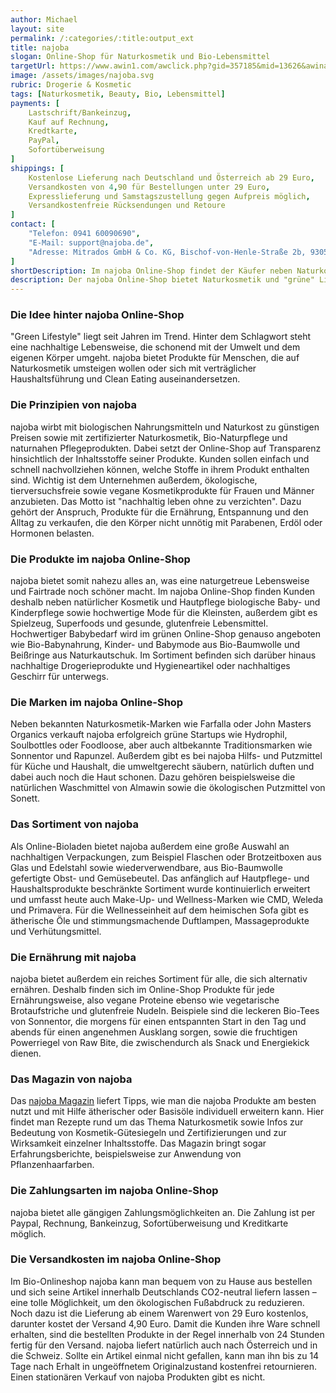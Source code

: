 ```yaml
---
author: Michael
layout: site
permalink: /:categories/:title:output_ext
title: najoba
slogan: Online-Shop für Naturkosmetik und Bio-Lebensmittel
targetUrl: https://www.awin1.com/awclick.php?gid=357185&mid=13626&awinaffid=731132&linkid=2340019&clickref=
image: /assets/images/najoba.svg
rubric: Drogerie & Kosmetic
tags: [Naturkosmetik, Beauty, Bio, Lebensmittel]
payments: [
    Lastschrift/Bankeinzug,
    Kauf auf Rechnung,
    Kredtkarte,
    PayPal,
    Sofortüberweisung
]
shippings: [
    Kostenlose Lieferung nach Deutschland und Österreich ab 29 Euro,
    Versandkosten von 4,90 für Bestellungen unter 29 Euro,
    Expresslieferung und Samstagszustellung gegen Aufpreis möglich,
    Versandkostenfreie Rücksendungen und Retoure
]
contact: [
    "Telefon: 0941 60090690", 
    "E-Mail: support@najoba.de",
    "Adresse: Mitrados GmbH & Co. KG, Bischof-von-Henle-Straße 2b, 93051 Regensburg"
]
shortDescription: Im najoba Online-Shop findet der Käufer neben Naturkosmetik-Produkten, Bio-Lebensmittels, Mode- und Haulhaltsartikeln alles rund um den Green Lifestyle
description: Der najoba Online-Shop bietet Naturkosmetik und "grüne" Lifestyle-Produkte wie Bekleidung für Damen, Babys und Kinder sowie Schuhe und Haushaltsartikel. Zu den Topmarken des Händlers gehören unter anderem Primavera, Logona Naturkosmetik und Weleda. najoba informiert auf der Seite seines Online-Shops außerdem über alternative Ernährungsformen und empfiehlt passende Produkte für die vegane, laktosefreie sowie glutenfreie Ernährung.
---
```


### Die Idee hinter najoba Online-Shop

"Green Lifestyle" liegt seit Jahren im Trend. Hinter dem Schlagwort steht eine nachhaltige Lebensweise, die schonend mit der Umwelt und dem eigenen Körper umgeht. najoba bietet Produkte für Menschen, die auf Naturkosmetik umsteigen wollen oder sich mit verträglicher Haushaltsführung und Clean Eating auseinandersetzen.

### Die Prinzipien von najoba

najoba wirbt mit biologischen Nahrungsmitteln und Naturkost zu günstigen Preisen sowie mit zertifizierter Naturkosmetik, Bio-Naturpflege und naturnahen Pflegeprodukten. Dabei setzt der Online-Shop auf Transparenz hinsichtlich der Inhaltsstoffe seiner Produkte. Kunden sollen einfach und schnell nachvollziehen können, welche Stoffe in ihrem Produkt enthalten sind. Wichtig ist dem Unternehmen außerdem, ökologische, tierversuchsfreie sowie vegane Kosmetikprodukte für Frauen und Männer anzubieten. Das Motto ist "nachhaltig leben ohne zu verzichten". Dazu gehört der Anspruch, Produkte für die Ernährung, Entspannung und den Alltag zu verkaufen, die den Körper nicht unnötig mit Parabenen, Erdöl oder Hormonen belasten.

### Die Produkte im najoba Online-Shop

najoba bietet somit nahezu alles an, was eine naturgetreue Lebensweise und Fairtrade noch schöner macht. Im najoba Online-Shop finden Kunden deshalb neben natürlicher Kosmetik und Hautpflege biologische Baby- und Kinderpflege sowie hochwertige Mode für die Kleinsten, außerdem gibt es Spielzeug, Superfoods und gesunde, glutenfreie Lebensmittel. Hochwertiger Babybedarf wird im grünen Online-Shop genauso angeboten wie Bio-Babynahrung, Kinder- und Babymode aus Bio-Baumwolle und Beißringe aus Naturkautschuk. Im Sortiment befinden sich darüber hinaus nachhaltige Drogerieprodukte und Hygieneartikel oder nachhaltiges Geschirr für unterwegs.

### Die Marken im najoba Online-Shop

Neben bekannten Naturkosmetik-Marken wie Farfalla oder John Masters Organics verkauft najoba erfolgreich grüne Startups wie Hydrophil, Soulbottles oder Foodloose, aber auch altbekannte Traditionsmarken wie Sonnentor und Rapunzel. Außerdem gibt es bei najoba Hilfs- und Putzmittel für Küche und Haushalt, die umweltgerecht säubern, natürlich duften und dabei auch noch die Haut schonen. Dazu gehören beispielsweise die natürlichen Waschmittel von Almawin sowie die ökologischen Putzmittel von Sonett.

### Das Sortiment von najoba

Als Online-Bioladen bietet najoba außerdem eine große Auswahl an nachhaltigen Verpackungen, zum Beispiel Flaschen oder Brotzeitboxen aus Glas und Edelstahl sowie wiederverwendbare, aus Bio-Baumwolle gefertigte Obst- und Gemüsebeutel. Das anfänglich auf Hautpflege- und Haushaltsprodukte beschränkte Sortiment wurde kontinuierlich erweitert und umfasst heute auch Make-Up- und Wellness-Marken wie CMD, Weleda und Primavera. Für die Wellnesseinheit auf dem heimischen Sofa gibt es ätherische Öle und stimmungsmachende Duftlampen, Massageprodukte und Verhütungsmittel.

### Die Ernährung mit najoba

najoba bietet außerdem ein reiches Sortiment für alle, die sich alternativ ernähren. Deshalb finden sich im Online-Shop Produkte für jede Ernährungsweise, also vegane Proteine ebenso wie vegetarische Brotaufstriche und glutenfreie Nudeln. Beispiele sind die leckeren Bio-Tees von Sonnentor, die morgens für einen entspannten Start in den Tag und abends für einen angenehmen Ausklang sorgen, sowie die fruchtigen Powerriegel von Raw Bite, die zwischendurch als Snack und Energiekick dienen.

### Das Magazin von najoba

Das <a href="https://www.najoba.de/magazin/" target="_blank">najoba Magazin</a> liefert Tipps, wie man die najoba Produkte am besten nutzt und mit Hilfe ätherischer oder Basisöle individuell erweitern kann. Hier findet man Rezepte rund um das Thema Naturkosmetik sowie Infos zur Bedeutung von Kosmetik-Gütesiegeln und Zertifizierungen und zur Wirksamkeit einzelner Inhaltsstoffe. Das Magazin bringt sogar Erfahrungsberichte, beispielsweise zur Anwendung von Pflanzenhaarfarben.

### Die Zahlungsarten im najoba Online-Shop

najoba bietet alle gängigen Zahlungsmöglichkeiten an. Die Zahlung ist per Paypal, Rechnung, Bankeinzug, Sofortüberweisung und Kreditkarte möglich.
### Die Versandkosten im najoba Online-Shop

Im Bio-Onlineshop najoba kann man bequem von zu Hause aus bestellen und sich seine Artikel innerhalb Deutschlands CO2-neutral liefern lassen – eine tolle Möglichkeit, um den ökologischen Fußabdruck zu reduzieren. Noch dazu ist die Lieferung ab einem Warenwert von 29 Euro kostenlos, darunter kostet der Versand 4,90 Euro. Damit die Kunden ihre Ware schnell erhalten, sind die bestellten Produkte in der Regel innerhalb von 24 Stunden fertig für den Versand. najoba liefert natürlich auch nach Österreich und in die Schweiz. Sollte ein Artikel einmal nicht gefallen, kann man ihn bis zu 14 Tage nach Erhalt in ungeöffnetem Originalzustand kostenfrei retournieren. Einen stationären Verkauf von najoba Produkten gibt es nicht.